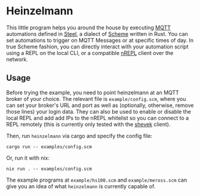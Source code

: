 # Heinzelmann

This little program helps you around the house by executing [MQTT](https://mqtt.org) automations defined in [Steel](https://github.com/mattwparas/steel), a dialect of [Scheme](https://www.scheme.org/) written in Rust. You can set automations to trigger on MQTT Messages or at specific times of day. In true Scheme fashion, you can directly interact with your automation script using a REPL on the local CLI, or a compatible [nREPL](https://nrepl.org) client over the network.

## Usage

Before trying the example, you need to point heinzelmann at an MQTT broker of your choice. The relevant file is `example/config.scm`, where you can set your broker's URL and port as well as (optionally, otherwise, remove those lines) your login data. They can also be used to enable or disable the local REPL and add add IPs to the nREPL whitelist so you can connect to a REPL remotely (this is currently only tested with the [shevek](https://git.sr.ht/~technomancy/shevek/) client).

Then, run `heinzelmann` via cargo and specify the config file:

```
cargo run -- examples/config.scm
```

Or, run it with nix:

```
nix run . -- examples/config.scm
```

The example programs at `example/hs100.scm` and `example/meross.scm` can give you an idea of what `heinzelmann` is currently capable of.
